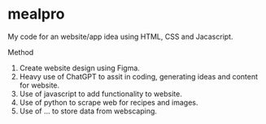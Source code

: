 # mealpro

My code for an website/app idea using HTML, CSS and Jacascript.

Method

1. Create website design using Figma.
2. Heavy use of ChatGPT to assit in coding, generating ideas and content for website.
3. Use of javascript to add functionality to website.
4. Use of python to scrape web for recipes and images.
5. Use of ... to store data from webscaping.
